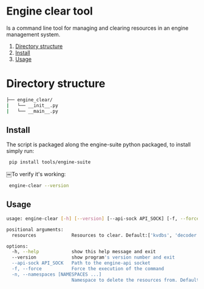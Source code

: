 # Engine clear tool
Is a command line tool for managing and clearing resources in an engine management system.

1. [Directory structure](#directory-structure)
1. [Install](#install)
1. [Usage](#usage)

# Directory structure

```bash
├── engine_clear/
|   └── __init__.py
|   └── __main__.py
```

## Install
The script is packaged along the engine-suite python packaged, to install simply run:
```bash
￼pip install tools/engine-suite
```
￼To verify it's working:
```bash
￼engine-clear --version
```

## Usage
```bash
usage: engine-clear [-h] [--version] [--api-sock API_SOCK] [-f, --force] [-n, --namespaces [NAMESPACES ...]] [resources ...]

positional arguments:
  resources             Resources to clear. Default:['kvdbs', 'decoder', 'rule', 'output', 'filter', 'integration', 'policy']

options:
  -h, --help            show this help message and exit
  --version             show program's version number and exit
  --api-sock API_SOCK   Path to the engine-api socket
  -f, --force           Force the execution of the command
  -n, --namespaces [NAMESPACES ...]
                        Namespace to delete the resources from. Default:['user', 'xcyber360', 'system']
```
